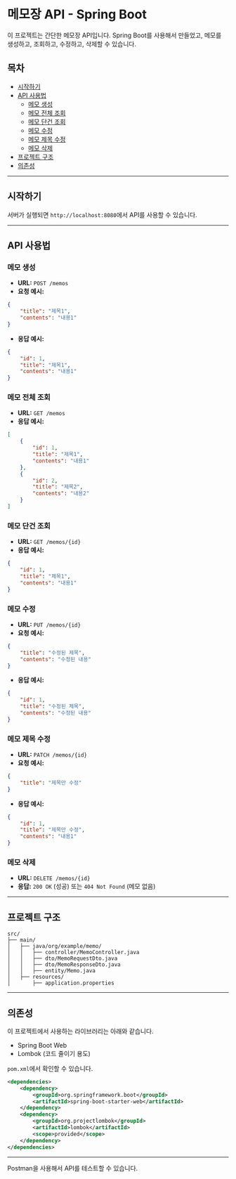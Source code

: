 # 메모장 API - Spring Boot

이 프로젝트는 간단한 메모장 API입니다. Spring Boot를 사용해서 만들었고, 메모를 생성하고, 조회하고, 수정하고, 삭제할 수 있습니다.

## 목차
- [시작하기](#시작하기)
- [API 사용법](#api-사용법)
    - [메모 생성](#메모-생성)
    - [메모 전체 조회](#메모-전체-조회)
    - [메모 단건 조회](#메모-단건-조회)
    - [메모 수정](#메모-수정)
    - [메모 제목 수정](#메모-제목-수정)
    - [메모 삭제](#메모-삭제)
- [프로젝트 구조](#프로젝트-구조)
- [의존성](#의존성)

---

## 시작하기


서버가 실행되면 `http://localhost:8080`에서 API를 사용할 수 있습니다.

---

## API 사용법

### 메모 생성
- **URL:** `POST /memos`
- **요청 예시:**
```json
{
    "title": "제목1",
    "contents": "내용1"
}
```
- **응답 예시:**
```json
{
    "id": 1,
    "title": "제목1",
    "contents": "내용1"
}
```

### 메모 전체 조회
- **URL:** `GET /memos`
- **응답 예시:**
```json
[
    {
        "id": 1,
        "title": "제목1",
        "contents": "내용1"
    },
    {
        "id": 2,
        "title": "제목2",
        "contents": "내용2"
    }
]
```

### 메모 단건 조회
- **URL:** `GET /memos/{id}`
- **응답 예시:**
```json
{
    "id": 1,
    "title": "제목1",
    "contents": "내용1"
}
```

### 메모 수정
- **URL:** `PUT /memos/{id}`
- **요청 예시:**
```json
{
    "title": "수정된 제목",
    "contents": "수정된 내용"
}
```
- **응답 예시:**
```json
{
    "id": 1,
    "title": "수정된 제목",
    "contents": "수정된 내용"
}
```

### 메모 제목 수정
- **URL:** `PATCH /memos/{id}`
- **요청 예시:**
```json
{
    "title": "제목만 수정"
}
```
- **응답 예시:**
```json
{
    "id": 1,
    "title": "제목만 수정",
    "contents": "내용1"
}
```

### 메모 삭제
- **URL:** `DELETE /memos/{id}`
- **응답:** `200 OK` (성공) 또는 `404 Not Found` (메모 없음)

---

## 프로젝트 구조
```
src/
├── main/
│   ├── java/org/example/memo/
│   │   ├── controller/MemoController.java
│   │   ├── dto/MemoRequestDto.java
│   │   ├── dto/MemoResponseDto.java
│   │   ├── entity/Memo.java
│   ├── resources/
│       ├── application.properties
```

---

## 의존성
이 프로젝트에서 사용하는 라이브러리는 아래와 같습니다.
- Spring Boot Web
- Lombok (코드 줄이기 용도)

`pom.xml`에서 확인할 수 있습니다.
```xml
<dependencies>
    <dependency>
        <groupId>org.springframework.boot</groupId>
        <artifactId>spring-boot-starter-web</artifactId>
    </dependency>
    <dependency>
        <groupId>org.projectlombok</groupId>
        <artifactId>lombok</artifactId>
        <scope>provided</scope>
    </dependency>
</dependencies>
```

---
Postman을 사용해서 API를 테스트할 수 있습니다.



